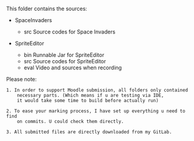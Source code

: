 This folder contains the sources:

- SpaceInvaders
	- src
		Source codes for Space Invaders

- SpriteEditor
	- bin
		Runnable Jar for SpriteEditor
	- src
		Source codes for SpriteEditor
	- eval
		Video and sources when recording
		
Please note:

	1. In order to support Moodle submission, all folders only contained 
		necessary parts. (Which means if u are testing via IDE, 
		it would take some time to build before actually run)
		
	2. To ease your marking process, I have set up everything u need to find
		on commits. U could check them directly.
		
	3. All submitted files are directly downloaded from my GitLab.